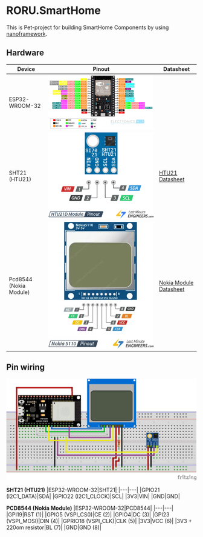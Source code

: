 # RORU.SmartHome

This is Pet-project for building SmartHome Components by using [nanoframework](https://docs.nanoframework.net/index.html).

## Hardware

|Device|Pinout|Datasheet|
|---|---|---|
|ESP32-WROOM-32|![./images/ESP32-Pinout-1.jpg](./images/ESP32-Pinout-1.jpg)|
|SHT21 (HTU21)|![./images/HTU21D-Module-Pinout.png](./images/HTU21D-Module-Pinout.png)|[HTU21 Datasheet](./datasheets/HTU21D.PDF)|
|Pcd8544 (Nokia Module)|![./images/Nokia-5110-LCD-Module-Pinout.webp](./images/Nokia-5110-LCD-Module-Pinout.webp)|[Nokia Module Datasheet](./datasheets/Nokia5110.pdf)|

## Pin wiring

![./images/temp-humid-lcd.png](./images/temp-humid-lcd.png)

**SHT21 (HTU21)**
|ESP32-WROOM-32|SHT21|
|---|---|
|GPIO21 (I2C1_DATA)|SDA|
|GPIO22 (I2C1_CLOCK)|SCL|
|3V3|VIN|
|GND|GND|

**PCD8544 (Nokia Module)**
|ESP32-WROOM-32|PCD8544|
|---|---|
|GPI19|RST (1)|
|GPIO5 (VSPI_CS0)|CE (2)|
|GPIO4|DC (3)|
|GPI23 (VSPI_MOSI)|DIN (4)|
|GPRIO18 (VSPI_CLK)|CLK (5)|
|3V3|VCC (6)|
|3V3 + 220om resistor|BL (7)|
|GND|GND (8)|